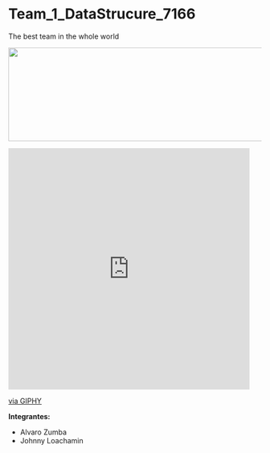 # Team_1_DataStrucure_7166
The best team in the whole world
<p align="center">
  <img width="595" height="186" src="https://www.espe-innovativa.edu.ec/ambiente/wp-content/uploads/logo_espe.png">
</p>

<iframe src="https://giphy.com/embed/f9k1tV7HyORcngKF8v" width="480" height="480" frameBorder="0" class="giphy-embed" allowFullScreen></iframe><p><a href="https://giphy.com/gifs/computer-laptop-popup-f9k1tV7HyORcngKF8v">via GIPHY</a></p>

**Integrantes:**
- Alvaro Zumba
- Johnny Loachamin
